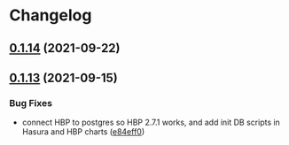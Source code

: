 # Changelog
## [0.1.14](https://github.com/platyplus/platydev/compare/charts-hasura-backend-plus@0.1.13...charts-hasura-backend-plus@0.1.14) (2021-09-22)



## [0.1.13](https://github.com/platyplus/platydev/compare/charts-hasura-backend-plus@0.1.12...charts-hasura-backend-plus@0.1.13) (2021-09-15)


### Bug Fixes

* connect HBP to postgres so HBP 2.7.1 works, and add init DB scripts in Hasura and HBP charts ([e84eff0](https://github.com/platyplus/platydev/commit/e84eff043decd5eda73e3f686f4aca948200087d))
